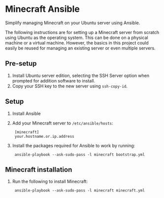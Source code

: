 # Minecraft Ansible

Simplify managing Minecraft on your Ubuntu server using Ansible.

The following instructions are for setting up a Minecraft server from scratch using Ubuntu as the operating system. This can be done on a physical machine or a virtual machine. However, the basics in this project could easily be reused for managing an existing server or even multiple servers.

## Pre-setup

1. Install Ubuntu server edition, selecting the SSH Server option when prompted for addition software to install.
2. Copy your SSH key to the new server using `ssh-copy-id`.

## Setup

1. Install Ansible
2. Add your Minecraft server to `/etc/ansible/hosts`:

        [minecraft]
        your.hostname.or.ip.address

3. Install the packages required for Ansible to work by running:
    
        ansible-playbook --ask-sudo-pass -l minecraft bootstrap.yml

## Minecraft installation

1. Run the following to install Minecraft:

        ansible-playbook --ask-sudo-pass -l minecraft minecraft.yml
